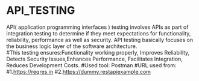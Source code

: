 # API_TESTING
API( application programming interfaces ) testing involves APIs as part of integration testing to determine if they meet expectations for functionality, reliability, performance as well as security. API testing basically focuses on the business logic layer of the software architecture.<br>
#This testing ensures:Functionality working properly, Improves Reliability, Detects Security Issues,Enhances Performance, Facilitates Integration, Reduces Development Costs.
#Used tool: Postman
#URL used from:
#1.https://reqres.in
#2.https://dummy.restapiexample.com
 
